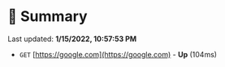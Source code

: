 # 📖 Summary
Last updated: **1/15/2022, 10:57:53 PM**

- `GET` [https://google.com](https://google.com) - **Up** (104ms)
